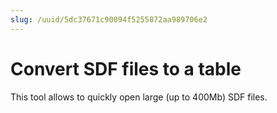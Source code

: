 ```yaml
---
slug: /uuid/5dc37671c90094f5255872aa989706e2
---
```


# Convert SDF files to a table

This tool allows to quickly open large (up to 400Mb) SDF files.
